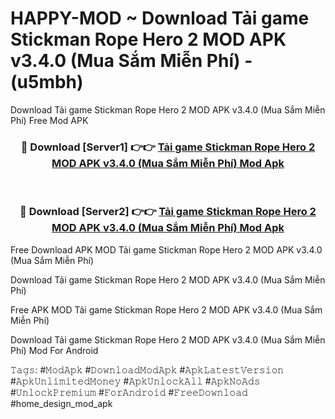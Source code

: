 # HAPPY-MOD ~ Download Tải game Stickman Rope Hero 2 MOD APK v3.4.0 (Mua Sắm Miễn Phí) - (u5mbh)
Download Tải game Stickman Rope Hero 2 MOD APK v3.4.0 (Mua Sắm Miễn Phí) Free Mod APK

<div align="center">
<h3>🔴 Download [Server1] 👉👉 <a href="https://apk-comot.site?title=Tải_game_Stickman_Rope_Hero_2_MOD_APK_v3.4.0_(Mua_Sắm_Miễn_Phí)">Tải game Stickman Rope Hero 2 MOD APK v3.4.0 (Mua Sắm Miễn Phí) Mod Apk</a></h3><br>

<h3>🔴 Download [Server2] 👉👉 <a href="https://apk-comot.site?title=Tải_game_Stickman_Rope_Hero_2_MOD_APK_v3.4.0_(Mua_Sắm_Miễn_Phí)">Tải game Stickman Rope Hero 2 MOD APK v3.4.0 (Mua Sắm Miễn Phí) Mod Apk</a></h3>
</div>


Free Download APK MOD Tải game Stickman Rope Hero 2 MOD APK v3.4.0 (Mua Sắm Miễn Phí)

Download Tải game Stickman Rope Hero 2 MOD APK v3.4.0 (Mua Sắm Miễn Phí) 

Free APK MOD Tải game Stickman Rope Hero 2 MOD APK v3.4.0 (Mua Sắm Miễn Phí) 

Download Tải game Stickman Rope Hero 2 MOD APK v3.4.0 (Mua Sắm Miễn Phí) Mod For Android

𝚃𝚊𝚐𝚜: #𝙼𝚘𝚍𝙰𝚙𝚔 #𝙳𝚘𝚠𝚗𝚕𝚘𝚊𝚍𝙼𝚘𝚍𝙰𝚙𝚔 #𝙰𝚙𝚔𝙻𝚊𝚝𝚎𝚜𝚝𝚅𝚎𝚛𝚜𝚒𝚘𝚗 #𝙰𝚙𝚔𝚄𝚗𝚕𝚒𝚖𝚒𝚝𝚎𝚍𝙼𝚘𝚗𝚎𝚢 #𝙰𝚙𝚔𝚄𝚗𝚕𝚘𝚌𝚔𝙰𝚕𝚕 #𝙰𝚙𝚔𝙽𝚘𝙰𝚍𝚜 #𝚄𝚗𝚕𝚘𝚌𝚔𝙿𝚛𝚎𝚖𝚒𝚞𝚖 #𝙵𝚘𝚛𝙰𝚗𝚍𝚛𝚘𝚒𝚍 #𝙵𝚛𝚎𝚎𝙳𝚘𝚠𝚗𝚕𝚘𝚊𝚍 #home_design_mod_apk